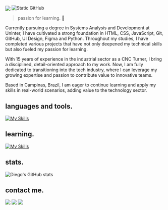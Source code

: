 <img align="center" src="https://capsule-render.vercel.app/api?type=venom&height=300&color=89E4D2&text=Hi,%20I’m%20Diego%20Espelho&fontSize=60&animation=twinkling&fontColor=5967F7&textBg=false&desc=Nice%20to%20meet%20you!&descAlign=50&descAlignY=66"/>

<img src="https://img.shields.io/static/v1?label=About&message=Diego%20Espelho&color=5967F7&labelColor=000000&style=for-the-badge&logo=GitHub" alt="Static GitHub">

> passion for learning. 🧠

Currently pursuing a degree in Systems Analysis and Development at Uninter, I have cultivated a strong foundation in HTML, CSS, JavaScript, Git, GitHub, UI Design, Figma and Python. Throughout my studies, I have completed various projects that have not only deepened my technical skills but also fueled my passion for learning.

With 15 years of experience in the industrial sector as a CNC Turner, I bring a disciplined, detail-oriented approach to my work. Now, I am fully dedicated to transitioning into the tech industry, where I can leverage my growing expertise and passion to contribute value to innovative teams.

Based in Campinas, Brazil, I am eager to continue learning and apply my skills in real-world scenarios, adding value to the technology sector.

## languages and tools.
[![My Skills](https://skillicons.dev/icons?i=html,css,js,bootstrap,nodejs,python,git,github,figma)](https://skillicons.dev)

## learning.
[![My Skills](https://skillicons.dev/icons?i=typescript,react,flutter,dart)](https://skillicons.dev)

## stats.
![Diego's GitHub stats](https://github-readme-stats.vercel.app/api?username=diegoespelho\&bg_color=30,89E4D2,5967F7\&show_icons=true\&title_color=fff\&text_color=fff)

## contact me.
<a href="https://www.linkedin.com/in/diegoespelho-dev" target="_blank"><img src="https://img.shields.io/badge/-LinkedIn-5967F7?style=for-the-badge&logo=linkedin&logoColor=89E4D2" target="_blank"></a>
<a href="https://instagram.com/diegoespelho_" target="_blank"><img src="https://img.shields.io/badge/-Instagram-5967F7?style=for-the-badge&logo=instagram&logoColor=89E4D2" target="_blank"></a>
<a href="mailto:diego.espelho@gmail.com"> <img src="https://img.shields.io/badge/-Gmail-5967F7?style=for-the-badge&logo=gmail&logoColor=89E4D2" target="_blank"></a>
